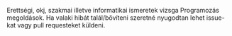 Erettségi, okj, szakmai illetve informatikai ismeretek vizsga Programozás megoldások. Ha valaki hibát talál/bővíteni szeretné nyugodtan lehet issue-kat vagy pull requesteket küldeni.
